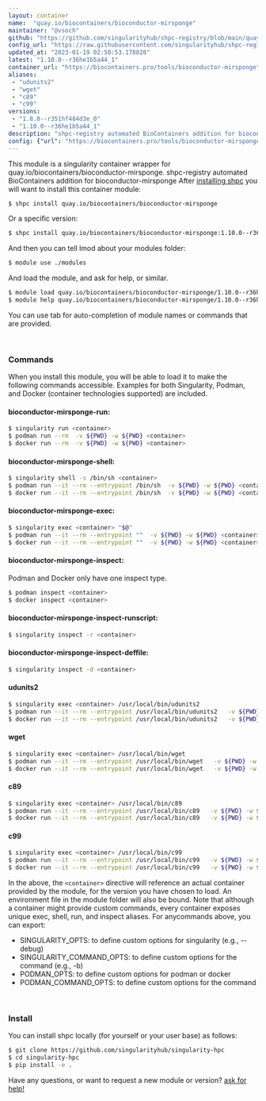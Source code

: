 ```yaml
---
layout: container
name:  "quay.io/biocontainers/bioconductor-mirsponge"
maintainer: "@vsoch"
github: "https://github.com/singularityhub/shpc-registry/blob/main/quay.io/biocontainers/bioconductor-mirsponge/container.yaml"
config_url: "https://raw.githubusercontent.com/singularityhub/shpc-registry/main/quay.io/biocontainers/bioconductor-mirsponge/container.yaml"
updated_at: "2023-01-19 02:50:53.178828"
latest: "1.10.0--r36he1b5a44_1"
container_url: "https://biocontainers.pro/tools/bioconductor-mirsponge"
aliases:
 - "udunits2"
 - "wget"
 - "c89"
 - "c99"
versions:
 - "1.8.0--r351hf484d3e_0"
 - "1.10.0--r36he1b5a44_1"
description: "shpc-registry automated BioContainers addition for bioconductor-mirsponge"
config: {"url": "https://biocontainers.pro/tools/bioconductor-mirsponge", "maintainer": "@vsoch", "description": "shpc-registry automated BioContainers addition for bioconductor-mirsponge", "latest": {"1.10.0--r36he1b5a44_1": "sha256:86ad53c2d4d81eb541ec3ddae682d271929f24cca59156ac6993ddf837b2ad99"}, "tags": {"1.8.0--r351hf484d3e_0": "sha256:55b0612f8165d9829a6031fe013ba5751c29e0fc240fd351a3244338ec371960", "1.10.0--r36he1b5a44_1": "sha256:86ad53c2d4d81eb541ec3ddae682d271929f24cca59156ac6993ddf837b2ad99"}, "docker": "quay.io/biocontainers/bioconductor-mirsponge", "aliases": {"udunits2": "/usr/local/bin/udunits2", "wget": "/usr/local/bin/wget", "c89": "/usr/local/bin/c89", "c99": "/usr/local/bin/c99"}}
---
```


This module is a singularity container wrapper for quay.io/biocontainers/bioconductor-mirsponge.
shpc-registry automated BioContainers addition for bioconductor-mirsponge
After [installing shpc](#install) you will want to install this container module:


```bash
$ shpc install quay.io/biocontainers/bioconductor-mirsponge
```

Or a specific version:

```bash
$ shpc install quay.io/biocontainers/bioconductor-mirsponge:1.10.0--r36he1b5a44_1
```

And then you can tell lmod about your modules folder:

```bash
$ module use ./modules
```

And load the module, and ask for help, or similar.

```bash
$ module load quay.io/biocontainers/bioconductor-mirsponge/1.10.0--r36he1b5a44_1
$ module help quay.io/biocontainers/bioconductor-mirsponge/1.10.0--r36he1b5a44_1
```

You can use tab for auto-completion of module names or commands that are provided.

<br>

### Commands

When you install this module, you will be able to load it to make the following commands accessible.
Examples for both Singularity, Podman, and Docker (container technologies supported) are included.

#### bioconductor-mirsponge-run:

```bash
$ singularity run <container>
$ podman run --rm  -v ${PWD} -w ${PWD} <container>
$ docker run --rm  -v ${PWD} -w ${PWD} <container>
```

#### bioconductor-mirsponge-shell:

```bash
$ singularity shell -s /bin/sh <container>
$ podman run --it --rm --entrypoint /bin/sh  -v ${PWD} -w ${PWD} <container>
$ docker run --it --rm --entrypoint /bin/sh  -v ${PWD} -w ${PWD} <container>
```

#### bioconductor-mirsponge-exec:

```bash
$ singularity exec <container> "$@"
$ podman run --it --rm --entrypoint ""  -v ${PWD} -w ${PWD} <container> "$@"
$ docker run --it --rm --entrypoint ""  -v ${PWD} -w ${PWD} <container> "$@"
```

#### bioconductor-mirsponge-inspect:

Podman and Docker only have one inspect type.

```bash
$ podman inspect <container>
$ docker inspect <container>
```

#### bioconductor-mirsponge-inspect-runscript:

```bash
$ singularity inspect -r <container>
```

#### bioconductor-mirsponge-inspect-deffile:

```bash
$ singularity inspect -d <container>
```


#### udunits2

```bash
$ singularity exec <container> /usr/local/bin/udunits2
$ podman run --it --rm --entrypoint /usr/local/bin/udunits2   -v ${PWD} -w ${PWD} <container> -c " $@"
$ docker run --it --rm --entrypoint /usr/local/bin/udunits2   -v ${PWD} -w ${PWD} <container> -c " $@"
```


#### wget

```bash
$ singularity exec <container> /usr/local/bin/wget
$ podman run --it --rm --entrypoint /usr/local/bin/wget   -v ${PWD} -w ${PWD} <container> -c " $@"
$ docker run --it --rm --entrypoint /usr/local/bin/wget   -v ${PWD} -w ${PWD} <container> -c " $@"
```


#### c89

```bash
$ singularity exec <container> /usr/local/bin/c89
$ podman run --it --rm --entrypoint /usr/local/bin/c89   -v ${PWD} -w ${PWD} <container> -c " $@"
$ docker run --it --rm --entrypoint /usr/local/bin/c89   -v ${PWD} -w ${PWD} <container> -c " $@"
```


#### c99

```bash
$ singularity exec <container> /usr/local/bin/c99
$ podman run --it --rm --entrypoint /usr/local/bin/c99   -v ${PWD} -w ${PWD} <container> -c " $@"
$ docker run --it --rm --entrypoint /usr/local/bin/c99   -v ${PWD} -w ${PWD} <container> -c " $@"
```



In the above, the `<container>` directive will reference an actual container provided
by the module, for the version you have chosen to load. An environment file in the
module folder will also be bound. Note that although a container
might provide custom commands, every container exposes unique exec, shell, run, and
inspect aliases. For anycommands above, you can export:

 - SINGULARITY_OPTS: to define custom options for singularity (e.g., --debug)
 - SINGULARITY_COMMAND_OPTS: to define custom options for the command (e.g., -b)
 - PODMAN_OPTS: to define custom options for podman or docker
 - PODMAN_COMMAND_OPTS: to define custom options for the command

<br>

### Install

You can install shpc locally (for yourself or your user base) as follows:

```bash
$ git clone https://github.com/singularityhub/singularity-hpc
$ cd singularity-hpc
$ pip install -e .
```

Have any questions, or want to request a new module or version? [ask for help!](https://github.com/singularityhub/singularity-hpc/issues)
